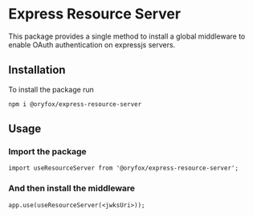 # Express Resource Server

This package provides a single method to install a global middleware to enable OAuth authentication on expressjs servers.

## Installation

To install the package run

```npm i @oryfox/express-resource-server```

## Usage
### Import the package
```import useResourceServer from '@oryfox/express-resource-server';```

### And then install the middleware
```app.use(useResourceServer(<jwksUri>));```
